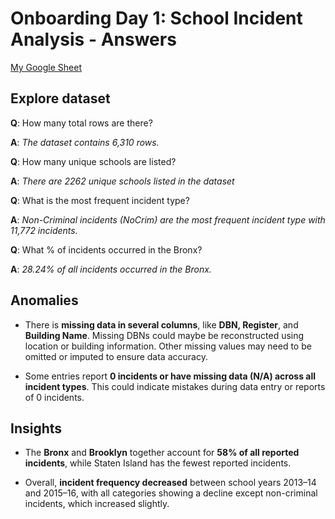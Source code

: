 # Onboarding Day 1: School Incident Analysis - Answers

[My Google Sheet](https://docs.google.com/spreadsheets/d/1zbQY23ITLgMxgfDk0eIK354g8wK13n6wOKhqZ1ZwDK0/edit?usp=sharing)

## Explore dataset

**Q**: How many total rows are there? 

**A**: *The dataset contains 6,310 rows.*

**Q**: How many unique schools are listed?

**A**: *There are 2262 unique schools listed in the dataset*

**Q**: What is the most frequent incident type?

**A**: *Non-Criminal incidents (NoCrim) are the most frequent incident type with 11,772 incidents.*

**Q**: What % of incidents occurred in the Bronx?

**A**: *28.24% of all incidents occurred in the Bronx.*

## Anomalies

* There is **missing data in several columns**, like **DBN, Register**, and **Building Name**. Missing DBNs could maybe be reconstructed using location or building information. Other missing values may need to be omitted or imputed to ensure data accuracy.

* Some entries report **0 incidents or have missing data (N/A) across all incident types**. This could indicate mistakes during data entry or reports of 0 incidents.

## Insights

* The **Bronx** and **Brooklyn** together account for **58% of all reported incidents**, while Staten Island has the fewest reported incidents.

* Overall, **incident frequency decreased** between school years 2013–14 and 2015–16, with all categories showing a decline except non-criminal incidents, which increased slightly.
